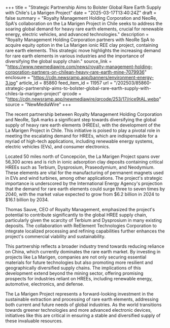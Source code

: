 +++
title = "Strategic Partnership Aims to Bolster Global Rare Earth Supply with Chile's La Marigen Project"
date = "2025-03-17T13:40:24Z"
draft = false
summary = "Royalty Management Holding Corporation and NeoRe, SpA's collaboration on the La Marigen Project in Chile seeks to address the soaring global demand for heavy rare earth elements, crucial for renewable energy, electric vehicles, and advanced technologies."
description = "Royalty Management Holding Corporation partners with NeoRe SpA to acquire equity option in the La Marigen ionic REE clay project, containing rare earth elements. This strategic move highlights the increasing demand for rare earth elements in various industries and the importance of diversifying the global supply chain."
source_link = "https://www.newmediawire.com/news/royalty-management-holding-corporation-partners-on-chilean-heavy-rare-earth-mine-7079936"
enclosure = "https://cdn.newsramp.app/banners/environment-energy-3.jpg"
article_id = 85860
feed_item_id = 11957
url = "/202503/85860-strategic-partnership-aims-to-bolster-global-rare-earth-supply-with-chiles-la-marigen-project"
qrcode = "https://cdn.newsramp.app/newmediawire/qrcode/253/17/rice9tAL.webp"
source = "NewMediaWire"
+++

<p>The recent partnership between Royalty Management Holding Corporation and NeoRe, SpA marks a significant step towards diversifying the global supply of heavy rare earth elements (HREEs), with the development of the La Marigen Project in Chile. This initiative is poised to play a pivotal role in meeting the escalating demand for HREEs, which are indispensable for a myriad of high-tech applications, including renewable energy systems, electric vehicles (EVs), and consumer electronics.</p><p>Located 50 miles north of Concepciòn, the La Marigen Project spans over 56,300 acres and is rich in ionic adsorption clay deposits containing critical HREEs such as Terbium, Dysprosium, Praseodymium, and Neodymium. These elements are vital for the manufacturing of permanent magnets used in EVs and wind turbines, among other applications. The project's strategic importance is underscored by the International Energy Agency's projection that the demand for rare earth elements could surge three to seven times by 2040, with the market value expected to grow from $6.2 billion in 2024 to $16.1 billion by 2034.</p><p>Thomas Sauve, CEO of Royalty Management, emphasized the project's potential to contribute significantly to the global HREE supply chain, particularly given the scarcity of Terbium and Dysprosium in many existing deposits. The collaboration with ReElement Technologies Corporation to integrate localized processing and refining capabilities further enhances the project's commercial viability and sustainability.</p><p>This partnership reflects a broader industry trend towards reducing reliance on China, which currently dominates the rare earth market. By investing in projects like La Marigen, companies are not only securing essential materials for future technologies but also promoting more resilient and geographically diversified supply chains. The implications of this development extend beyond the mining sector, offering promising prospects for industries reliant on HREEs, including renewable energy, automotive, electronics, and defense.</p><p>The La Marigen Project represents a forward-looking investment in the sustainable extraction and processing of rare earth elements, addressing both current and future needs of global industries. As the world transitions towards greener technologies and more advanced electronic devices, initiatives like this are critical in ensuring a stable and diversified supply of these invaluable resources.</p>